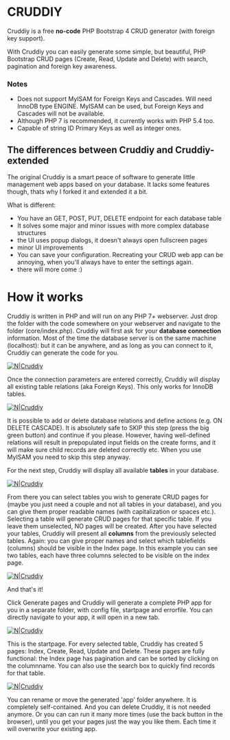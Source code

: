 # CRUDDIY

Cruddiy is a free **no-code**  PHP Bootstrap 4 CRUD generator (with foreign key support).

With Cruddiy you can easily generate some simple, but beautiful, PHP Bootstrap CRUD pages (Create, Read, Update and Delete) with search, pagination and foreign key awareness.

### Notes

* Does not support MyISAM for Foreign Keys and Cascades. Will need InnoDB type ENGINE. MyISAM can be used, but Foreign Keys and Cascades will not be available.
* Although PHP 7 is recommended, it currently works with PHP 5.4 too.
* Capable of string ID Primary Keys as well as integer ones.

## The differences between Cruddiy and Cruddiy-extended

The original Cruddiy is a smart peace of software to generate little management web apps based on your database. It lacks some features though, thats why I forked it and extended it a bit.

What is different:
* You have an GET, POST, PUT, DELETE endpoint for each database table
* It solves some major and minor issues with more complex database structures
* the UI uses popup dialogs, it doesn't always open fullscreen pages
* minor UI improvements
* You can save your configuration. Recreating your CRUD web app can be annoying, when you'll always have to enter the settings again.
* there will more come :)

# How it works

Cruddiy is written in PHP and will run on any PHP 7+ webserver. Just drop the folder with the code somewhere on your webserver and navigate to the folder (core/index.php). Cruddiy will first ask for your **database connection** information. Most of the time the database server is on the same machine (localhost): but it can be anywhere, and as long as you can connect to it, Cruddiy can generate the code for you.

[![N|Cruddiy](https://j11g.com/cruddiy/bs4-cruddiy-start.png)](https://cruddiy.com)

Once the connection parameters are entered correctly, Cruddiy will display all existing table relations (aka Foreign Keys). This only works for InnoDB tables.

[![N|Cruddiy](https://j11g.com/cruddiy/bs4-cruddiy-relations.png)](https://cruddiy.com)

It is possible to add or delete database relations and define actions (e.g. ON DELETE CASCADE).
It is absolutely safe to SKIP this step (press the big green button) and continue if you please. However, having well-defined relations will result in prepopulated input fields on the create forms, and it will make sure child records are deleted correctly etc. When you use MyISAM you need to skip this step anyway.

For the next step, Cruddiy will display all available **tables** in your database.

[![N|Cruddiy](https://j11g.com/cruddiy/bs4-cruddiy-tables.png)](https://cruddiy.com)

From there you can select tables you wish to generate CRUD pages for (maybe you just need a couple and not all tables in your database), and you can give them proper readable names (with capitalization or spaces etc.). Selecting a table will generate CRUD pages for that specific table. If you leave them unselected, NO pages will be created.
After you have selected your tables, Cruddiy will present all **columns** from the previously selected tables. Again: you can give proper names and select which tablefields (columns) should be visible in the Index page. In this example you can see two tables, each have three columns selected to be visible on the index page. 

[![N|Cruddiy](https://j11g.com/cruddiy/bs4-cruddiy-columns.png)](https://cruddiy.com)

And that's it!

Click Generate pages and Cruddiy will generate a complete PHP app for you in a separate folder, with config file, startpage and errorfile. You can directly navigate to your app, it will open in a new tab.

[![N|Cruddiy](https://j11g.com/cruddiy/bs4-cruddiy-app.png)](https://cruddiy.com)

This is the startpage. For every selected table, Cruddiy has created 5 pages: Index, Create, Read, Update and Delete. These pages are fully functional: the Index page has pagination and can be sorted by clicking on the columnname. You can also use the search box to quickly find records for that table.

[![N|Cruddiy](https://j11g.com/cruddiy/bs4-cruddiy-app-index.png)](https://cruddiy.com)

You can rename or move the generated 'app' folder anywhere. It is completely self-contained. And you can delete Cruddiy, it is not needed anymore. Or you can can run it many more times (use the back button in the browser), until you get your pages just the way you like them. Each time it will overwrite your existing app.
